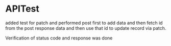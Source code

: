 # APITest

added test for patch and performed post first to add data and 
then fetch id from the post response data 
and then use that id to update record via patch.

Verification of status code and response was done
